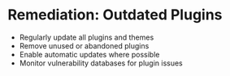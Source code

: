 # Remediation: Outdated Plugins

- Regularly update all plugins and themes
- Remove unused or abandoned plugins
- Enable automatic updates where possible
- Monitor vulnerability databases for plugin issues
